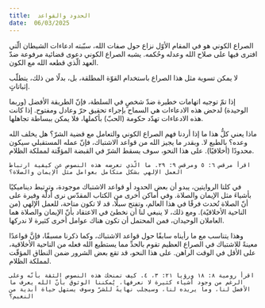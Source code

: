 ```yaml
---
title:  الحدود والقواعد
date:  06/03/2025
---
```


الصراع الكوني هو في المقام الأوّل نزاع حول صفات الله، سبّبته ادعاءات الشيطان الّتي افترى فيها على صلاح الله وعدله وحُكمه. يشبه الصراع الكوني دعوى قضائية مرفوعة ضدّ العهد الّذي قطعه الله مع الكون.

لا يمكن تسوية مثل هذا الصراع باستخدام القوّة المطلقة، بل، بدلًا من ذلك، يتطلّب إثباتاتٍ.

إذا تمّ توجيه اتهامات خطيرة ضدّ شخصٍ في السلطة، فإنّ الطريقة الأفضل (وربما الوحيدة) لدحض هذه الادعاءات هي السماح بإجراء تحقيق حرّ وعادل ومفتوح. إذا كانت هذه الادعاءات تهدّد حكومة (الحبّ) بأكملها، فلا يمكن ببساطة تجاهلها.

ماذا يعني كلُّ هذا ما إذا أردنا فهم الصراع الكوني والتعامل مع قضية الشرّ؟ هل يخلف الله وعده؟ بالطبع لا. وبقدر ما يجيز الله من قواعد الاشتباك، فإنّ عمله المستقبلي سيكون محدودًا (أخلاقيًا). على هذا النحو، سوف يسقط الشرّ في القبضة المؤقّتة لمملكة الظلام.

`اقرأ مرقس ٦: ٥ ومرقس ٩: ٢٩. ما الّذي تعرضه هذه النصوص عن كيفية ارتباط العمل الإلهي بشكل متكامل بعوامل مثل الإيمان والصلاة؟`

في كلتا الروايتين، يبدو أن بعض الحدود أو قواعد الاشتباك موجودة، وترتبط ديناميكيًا بأشياءَ مثل الإيمان والصلاة. وفي أماكن أخرى من الكتاب المقدّس نرى أدلّة وفيرة على أنّ الصلاة تُحدث فرقًا في هذا العالم، وتفتح سبلًا، قد لا تكون متاحة، للعمل الإلهي  (من الناحية الأخلاقيًة). ومع ذلك، لا ينبغي لنا أن نخطئ في الاعتقاد بأنّ الإيمان والصلاة هما العاملان الوحيدان، فمن المحتمل أن تكون هناك عوامل أخرى كثيرة لا ندركها.

وهذا يتناسب مع ما رأيناه سابقًا حول قواعد الاشتباك، وكما ذكرنا مسبقًا، فإنَّ قواعدًا معينةً للاشتباك في الصراع العظيم تقوم بالحدِّ مما يستطيع الله فعله من الناحية الأخلاقية، على الأقل في الوقت الراهن. على هذا النحو، قد تقع بعض الشرور ضمن النطاق المؤقّت لمملكة الظلام.

`اقرأ رومية ٨: ١٨ ورؤيا ٢١: ٣، ٤. كيف تمنحك هذه النصوص الثقة بأنّه وعلى الرغم من وجود أشياء كثيرة لا نعرفها، يُمكننا الوثوق بأنّ الله يعرف ما الأفضل لنا، وما يريده لنا، وسيجلب نهايةً للشرّ وسوف يستهل حياة أبدية من النعيم؟`